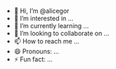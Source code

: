 - 👋 Hi, I’m @alicegor
- 👀 I’m interested in ...
- 🌱 I’m currently learning ...
- 💞️ I’m looking to collaborate on ...
- 📫 How to reach me ...
- 😄 Pronouns: ...
- ⚡ Fun fact: ...

<!---
alicegor/alicegor is a ✨ special ✨ repository because its `README.md` (this file) appears on your GitHub profile.
You can click the Preview link to take a look at your changes.
--->
